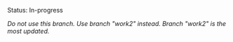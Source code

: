 Status: In-progress

*Do not use this branch. Use branch "work2" instead. Branch "work2" is the most updated.*
